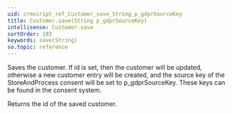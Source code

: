 ```yaml
---
uid: crmscript_ref_Customer_save_String_p_gdprSourceKey
title: Customer.save(String p_gdprSourceKey)
intellisense: Customer.save
sortOrder: 183
keywords: save(String)
so.topic: reference
---
```


Saves the customer. If id is set, then the customer will be updated, otherwise a new customer entry will be created, and the source key of the StoreAndProcess consent will be set to p\_gdprSourceKey.
These keys can be found in the consent system.

Returns the id of the saved customer.


